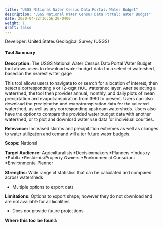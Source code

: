 ```yaml
---
title: "USGS National Water Census Data Portal: Water Budget"
description: "USGS National Water Census Data Portal: Water Budget"
date: 2020-04-22T16:56:20-0400
weight: 1
draft: false
---
```

Developer: United States Geological Survey (USGS)

#### Tool Summary
**Description:** The USGS National Water Census Data Portal Water Budget tool allows users to download water budget data for a selected watershed, based on the nearest water gage. 

This tool allows users to navigate to or search for a location of interest, then select a corresponding 8 or 12-digit HUC watershed layer. After selecting a watershed, the tool then  provides annual, monthly, and daily plots of mean precipitation and evapotranspiration from 1980 to present. Users can also download the precipitation and evapotranspiration data for the selected watershed, as well as any corresponding upstream watersheds. Users also have the option to compare the provided water budget data with another watershed, or to plot and download water use data for individual counties.

**Relevance:** Increased storms and precipitation extremes as well as changes to water utilization and demand will alter future water budgets.

**Scope:** National

**Target Audience:** Agriculturalists 
*Decisionmakers 
*Planners
*Industry
*Public 
*Residents/Property Owners 
*Environmental Consultant 
*Environmental Planner

**Strengths:** Wide range of statistics that can be calculated and compared across watersheds
* Multiple options to export data

**Limitations:** Options to export shape; however they do not download and are not available for all localities
* Does not provide future projections

**Where this tool be found:** 
